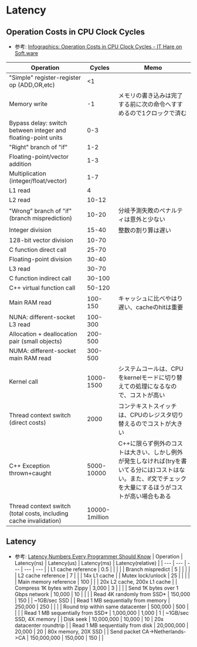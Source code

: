 # Latency

## Operation Costs in CPU Clock Cycles
* 参考: [Infographics: Operation Costs in CPU Clock Cycles - IT Hare on Soft.ware](http://ithare.com/infographics-operation-costs-in-cpu-clock-cycles/)

| Operation | Cycles | Memo |
| --- | --- | --- |
| "Simple" register-register op (ADD,OR,etc)                        | <1             |  |
| Memory write                                                      | -1             | メモリの書き込みは完了する前に次の命令へすすめるので1クロックで済む |
| Bypass delay: switch between integer and floating-point units     | 0-3            |  |
| "Right" branch of "if"                                            | 1-2            |  |
| Floating-point/vector addition                                    | 1-3            |  |
| Multiplication (integer/float/vector)                             | 1-7            |  |
| L1 read                                                           | 4              |  |
| L2 read                                                           | 10-12          |  |
| "Wrong" branch of "if" (branch misprediction)                     | 10-20          | 分岐予測失敗のペナルティは意外と少ない |
| Integer division                                                  | 15-40          | 整数の割り算は遅い |
| 128-bit vector division                                           | 10-70          |  |
| C function direct call                                            | 25-70          |  |
| Floating-point division                                           | 30-40          |  |
| L3 read                                                           | 30-70          |  |
| C function indirect call                                          | 30-100         |  |
| C++ virtual function call                                         | 50-120         |  |
| Main RAM read                                                     | 100-150        | キャッシュに比べやはり遅い、cacheのhitは重要 |
| NUNA: different-socket L3 read                                    | 100-300        |  |
| Allocation + deallocation pair (small objects)                    | 200-500        |  |
| NUMA: different-socket main RAM read                              | 300-500        |  |
| Kernel call                                                       | 1000-1500      | システムコールは、CPUをkernelモードに切り替えての処理になるなので、コストが高い  |
| Thread context switch (direct costs)                              | 2000           | コンテキストスイッチは、CPUのレジスタ切り替えるのでコストが大きい |
| C++ Exception thrown+caught                                       | 5000-10000     | C++に限らず例外のコストは大きい、しかし例外が発生しなければ(tryを書いてる分には)コストはない。また、if文でチェックを大量にするほうがコストが高い場合もある |
| Thread context switch (total costs, including cache invalidation) | 10000-1million |  |


## Latency
* 参考: [Latency Numbers Every Programmer Should Know](https://gist.github.com/jboner/2841832)
| Operation | Latency(ns) | Latency(us) | Latency(ms) | Latency(relative) |
| --- | --- | --- | --- | --- |
| L1 cache reference                 |           0.5 |         |     |                             |
| Branch mispredict                  |           5   |         |     |                             |
| L2 cache reference                 |           7   |         |     | 14x L1 cache                |
| Mutex lock/unlock                  |          25   |         |     |                             |
| Main memory reference              |         100   |         |     | 20x L2 cache, 200x L1 cache |
| Compress 1K bytes with Zippy       |       3,000   |       3 |     |                             |
| Send 1K bytes over 1 Gbps network  |      10,000   |      10 |     |                             |
| Read 4K randomly from SSD*         |     150,000   |     150 |     | ~1GB/sec SSD                |
| Read 1 MB sequentially from memory |     250,000   |     250 |     |                             |
| Round trip within same datacenter  |     500,000   |     500 |     |                             |
| Read 1 MB sequentially from SSD*   |   1,000,000   |   1,000 |   1 | ~1GB/sec SSD, 4X memory     |
| Disk seek                          |  10,000,000   |  10,000 |  10 | 20x datacenter roundtrip    |
| Read 1 MB sequentially from disk   |  20,000,000   |  20,000 |  20 | 80x memory, 20X SSD         |
| Send packet CA->Netherlands->CA    | 150,000,000   | 150,000 | 150 |                             |
